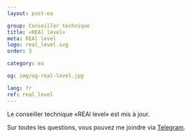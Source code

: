 ```yaml
---
layout: post-ea

group: Conseiller technique
title: «REAl level»
meta: REAl level
logo: real_level.svg
order: 3

category: ea

og: img/og-real-level.jpg

lang: fr
ref: real_level
---
```


Le conseiller technique «REAl level» est mis à jour.

Sur toutes les questions, vous pouvez me joindre via <a href="https://t.me/chutkoy" target="_blank">Telegram</a>.

